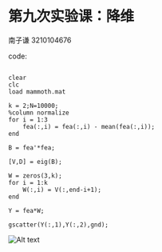 # 第九次实验课：降维

南子谦 3210104676

code:

```

clear
clc
load mammoth.mat

k = 2;N=10000;
%column normalize
for i = 1:3
    fea(:,i) = fea(:,i) - mean(fea(:,i));
end

B = fea'*fea;

[V,D] = eig(B);

W = zeros(3,k);
for i = 1:k
    W(:,i) = V(:,end-i+1);
end

Y = fea*W;

gscatter(Y(:,1),Y(:,2),gnd);
```

![Alt text](mamoth.jpg)